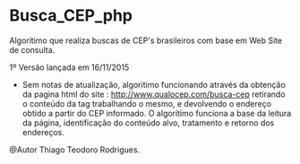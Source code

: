 # Busca_CEP_php

Algorítimo que realiza buscas de CEP's brasileiros com base em Web Site de 
consulta.

1º Versão lançada em 16/11/2015
   * Sem notas de atualização, algoritimo funcionando através da obtenção da
     pagina html do site : http://www.qualocep.com/busca-cep retirando o
     conteúdo da tag <title></title> trabalhando o  mesmo, e devolvendo o
     endereço obtido a partir do CEP informado.
     O algorítimo funciona a base da leitura da página, identificação do
     conteúdo alvo, tratamento e retorno dos endereços.

@Autor Thiago Teodoro Rodrigues.